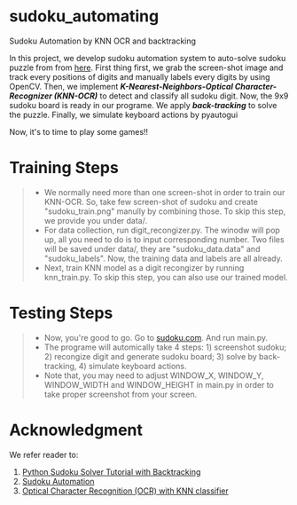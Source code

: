 # sudoku_automating 
Sudoku Automation by KNN OCR and backtracking

In this project, we develop sudoku automation system to auto-solve sudoku puzzle from from [here](https://sudoku.com/medium/). First thing first, we grab the screen-shot image and track every positions of digits and manually labels every digits by using OpenCV. Then, we implement ***K-Nearest-Neighbors-Optical Character-Recognizer (KNN-OCR)*** to detect and classify all sudoku digit. Now, the 9x9 sudoku board is ready in our programe. We apply ***back-tracking*** to solve the puzzle. Finally, we simulate keyboard actions by pyautogui 

Now, it's to time to play some games!!


# Training Steps
> - We normally need more than one screen-shot in order to train our KNN-OCR. So, take few screen-shot of sudoku and create "sudoku_train.png" manully by combining those. To skip this step, we provide you under data/.
> - For data collection, run digit_recongizer.py. The winodw will pop up, all you need to do is to input corresponding number. Two files will be saved under data/, they are "sudoku_data.data" and "sudoku_labels". Now, the training data and labels are all already.
> - Next, train KNN model as a digit recongizer by running knn_train.py. To skip this step, you can also use our trained model. 

# Testing Steps
> - Now, you're good to go. Go to [sudoku.com](https://sudoku.com/medium/). And run main.py. 
> - The programe will automically take 4 steps: 1) screenshot sudoku; 2) recongize digit and generate sudoku board; 3) solve by back-tracking, 4) simulate keyboard actions.
> - Note that, you may need to adjust WINDOW_X, WINDOW_Y, WINDOW_WIDTH and WINDOW_HEIGHT in main.py in order to take proper screenshot from your screen.  

# Acknowledgment
We refer reader to: 
1. [Python Sudoku Solver Tutorial with Backtracking](https://www.youtube.com/watch?v=eqUwSA0xI-s)
2. [Sudoku Automation](https://www.youtube.com/watch?v=jESGMTcrhSY)
3. [Optical Character Recognition (OCR) with KNN classifier](https://stackoverflow.com/questions/9413216/simple-digit-recognition-ocr-in-opencv-python)
